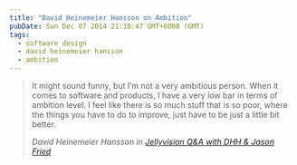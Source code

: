 ```yaml
---
title: "David Heinemeier Hansson on Ambition"
pubDate: Sun Dec 07 2014 21:18:47 GMT+0000 (GMT)
tags:
  - software design
  - david heinemeier hansson
  - ambition
---
```


<blockquote>
<p>It might sound funny, but I&#x2019;m not a very ambitious person. When it comes to software and products, I have a very low bar in terms of ambition level. I feel like there is so much stuff that is so poor, where the things you have to do to improve, just have to be just a little bit better.</p>
<cite>David Heinemeier Hansson <span class="byline lower">in</span> <a href="https://www.youtube.com/watch?v=lBfVxBj61z0">Jellyvision Q&amp;A with DHH &amp; Jason Fried</a></cite>
</blockquote>
